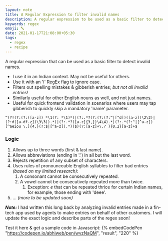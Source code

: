 ```yaml
---
layout: note
title: A Regular Expression to filter invalid names
description: A regular expression to be used as a basic filter to detect invalid Indian names. Useful for quick frontend validation.
keywords: regex
emoji: 🔤
date: 2021-01-17T21:08:00+05:30
tags:
  - regex
  - recipe
---
```


A regular expression that can be used as a basic filter to detect invalid names.

* I use it in an Indian context. May not be useful for others.
* Use it with an 'i' RegEx flag to ignore case.
* Filters out spelling mistakes & gibberish entries; _but not all invalid entries!_
* Similarly useful for other English nouns as well, and not just names.
* Useful for quick frontend validation in scenarios where users may tap gibberish to quickly skip a mandatory 'name' parameter.

```regex
^(?!(?:(?:([a-z]) *\1(?: *\1)*)|(?:.*?(?:(?:(?:^|[^d])([a-z])\2\2)|(?:d([a-df-z])\3\3)).*)|(?:.*?([a-z]{3,})\4\4).*|(?:.*(?:^|[^a-z])[^aeiou \.]{4,}(?:$|[^a-z]).*))$)(?:[a-z]+\.? ){0,2}[a-z]+$
```

### Logic
1. Allows up to three words (first & last name).
1. Allows abbreviations (ending in '.') in all but the last word.
1. Rejects repetition of any subset of characters.
1. Uses rules of pronounceable English syllables to filter bad entries _(based on my limited research)_:
   1. A consonant cannot be consecutively repeated.
   1. A vowel cannot be consecutively repeated more than twice.
      1. Exception: _e_ that can be repeated thrice for certain Indian names, for example, those ending with 'deee'.
1. ... _(more to be updated soon)_

***Note:***
I had written this long back by analyzing invalid entries made in a fin-tech app used by agents to make entries on behalf of other customers. I will update the exact logic and describe parts of the regex soon!

Test it here & get a sample code in Javascript:
{% embedCodePen "https://codepen.io/abhiweb/pen/wvzNaQM", "result", "220" %}
